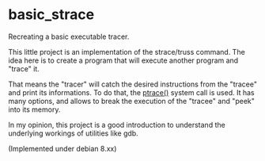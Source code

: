 # basic_strace
Recreating a basic executable tracer.

This little project is an implementation of the strace/truss command.
The idea here is to create a program that will execute another program and "trace" it.

That means the "tracer" will catch the desired instructions from the "tracee" and print its informations.
To do that, the [ptrace()](http://man7.org/linux/man-pages/man2/ptrace.2.html) system call is used.
It has many options, and allows to break the execution of the "tracee" and "peek" into its memory.

In my opinion, this project is a good introduction to understand the underlying workings of utilities like gdb.

(Implemented under debian 8.xx)
